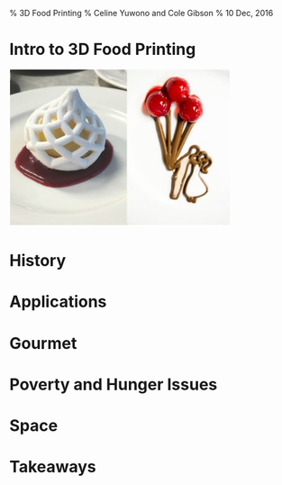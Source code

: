 % 3D Food Printing
% Celine Yuwono and Cole Gibson
% 10 Dec, 2016

# Intro to 3D Food Printing
<img src="foodink1.JPG"/>

# History

# Applications

# Gourmet

# Poverty and Hunger Issues

# Space

# Takeaways